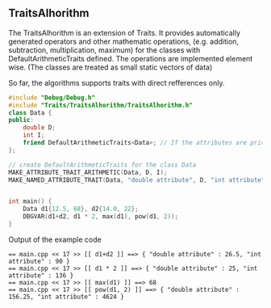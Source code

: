 ## TraitsAlhorithm

The TraitsAlhorithm is an extension of Traits. It provides automatically generated
operators and other mathematic operations,
(e.g. addition, subtraction, multiplication, maximum) for the classes with DefaultArithmeticTraits defined.
The operations are implemented element wise. (The classes are treated as small static vectors of data)

So far, the algorithms supports traits with direct refferences only.


```c++
#include "Debug/Debug.h"
#include "Traits/TraitsAlhorithm/TraitsAlhorithm.h"
class Data {
public:
    double D;
    int I;
    friend DefaultArithmeticTraits<Data>; // If the attributes are private, declare the Traits as a friend
};

// create DefaultArithmeticTraits for the class Data
MAKE_ATTRIBUTE_TRAIT_ARITHMETIC(Data, D, I);
MAKE_NAMED_ATTRIBUTE_TRAIT(Data, "double attribute", D, "int attribute", I);


int main() {
    Data d1{12.5, 68}, d2{14.0, 22};
    DBGVAR(d1+d2, d1 * 2, max(d1), pow(d1, 2));
}
```

Output of the example code
```
== main.cpp << 17 >> [[ d1+d2 ]] ==> { "double attribute" : 26.5, "int attribute" : 90 }
== main.cpp << 17 >> [[ d1 * 2 ]] ==> { "double attribute" : 25, "int attribute" : 136 }
== main.cpp << 17 >> [[ max(d1) ]] ==> 68
== main.cpp << 17 >> [[ pow(d1, 2) ]] ==> { "double attribute" : 156.25, "int attribute" : 4624 }
```

